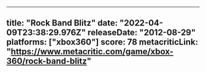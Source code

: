 
---
title: "Rock Band Blitz"
date: "2022-04-09T23:38:29.976Z"
releaseDate: "2012-08-29"
platforms: ["xbox360"]
score: 78
metacriticLink: "https://www.metacritic.com/game/xbox-360/rock-band-blitz"
---
